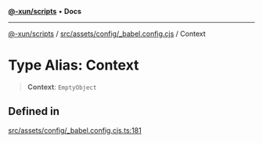 [**@-xun/scripts**](../../../../../README.md) • **Docs**

***

[@-xun/scripts](../../../../../README.md) / [src/assets/config/\_babel.config.cjs](../README.md) / Context

# Type Alias: Context

> **Context**: `EmptyObject`

## Defined in

[src/assets/config/\_babel.config.cjs.ts:181](https://github.com/Xunnamius/xscripts/blob/ba9f63839da3826ddc001b87c07464b3feaa49e7/src/assets/config/_babel.config.cjs.ts#L181)
